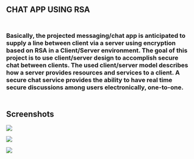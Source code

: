 ## **CHAT APP USING RSA** <br /> <br />
### Basically, the projected messaging/chat app is anticipated to supply a line between client via a server using encryption based on RSA in a Client/Server environment. The goal of this project is to use client/server design to accomplish secure chat between clients. The used client/server model describes how a server provides resources and services to a client. A secure chat service provides the ability to have real time secure discussions among users electronically, one-to-one.<br /> <br />

## Screenshots <br />

![](https://user-images.githubusercontent.com/32827938/146646169-b4f86928-9b52-48a9-9480-7045e7b2b071.PNG) <br />

![](https://user-images.githubusercontent.com/32827938/146646162-db2fb0e4-f82e-41c1-bcd7-f30a0f955d1e.PNG) <br />

![](https://user-images.githubusercontent.com/32827938/146646171-7f4795b8-a5a3-4c15-b263-c9e9e92b29cc.PNG) <br />



